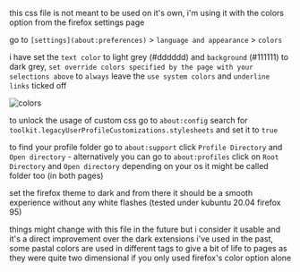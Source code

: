 this css file is not meant to be used on it's own, i'm using it with the colors option from the firefox settings page

go to `[settings](about:preferences)` > `language and appearance` > `colors`

i have set the `text color` to light grey (#dddddd) and `background` (#111111) to dark grey, `set override colors specified by the page with your selections above` to `always`
leave the `use system colors` and `underline links` ticked off

![colors](https://user-images.githubusercontent.com/59083599/147932614-d4dfb3e5-39ac-47b2-bf72-ed607d31c30c.png)

to unlock the usage of custom css go to `about:config` search for `toolkit.legacyUserProfileCustomizations.stylesheets` and set it to `true`

to find your profile folder go to `about:support` click `Profile Directory` and `Open directory` - alternatively you can go to `about:profiles` click on `Root Directory` and `Open directory` depending on your os it might be called folder too (in both pages)

set the firefox theme to dark and from there it should be a smooth experience without any white flashes (tested under kubuntu 20.04 firefox 95)

things might change with this file in the future but i consider it usable and it's a direct improvement over the dark extensions i've used in the past, some pastal colors are used in different tags to give a bit of life to pages as they were quite two dimensional if you only used firefox's color option alone
